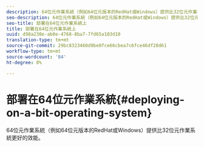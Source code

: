 ```yaml
---
description: 64位元作業系統（例如64位元版本的RedHat或Windows）提供比32位元作業系統更好的效能。
seo-description: 64位元作業系統（例如64位元版本的RedHat或Windows）提供比32位元作業系統更好的效能。
seo-title: 部署在64位元作業系統上
title: 部署在64位元作業系統上
uuid: d98a230e-ab0e-4768-8ba7-7fd65a103d10
translation-type: tm+mt
source-git-commit: 29bc8323460d9be0fce66cbea7c6fce46df20d61
workflow-type: tm+mt
source-wordcount: '84'
ht-degree: 0%

---
```



# 部署在64位元作業系統{#deploying-on-a-bit-operating-system}

64位元作業系統（例如64位元版本的RedHat或Windows）提供比32位元作業系統更好的效能。

